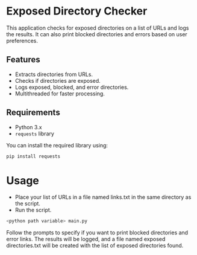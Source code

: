 # Exposed Directory Checker

This application checks for exposed directories on a list of URLs and logs the results. It can also print blocked directories and errors based on user preferences.

## Features

- Extracts directories from URLs.
- Checks if directories are exposed.
- Logs exposed, blocked, and error directories.
- Multithreaded for faster processing.

## Requirements

- Python 3.x
- `requests` library

You can install the required library using:

```sh
pip install requests
```

# Usage

- Place your list of URLs in a file named links.txt in the same directory as the script.
- Run the script.

```sh
<python path variable> main.py
```

Follow the prompts to specify if you want to print blocked directories and error links.
The results will be logged, and a file named exposed directories.txt will be created with the list of exposed directories found.
